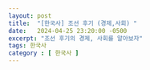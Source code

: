 ```yaml
---
layout: post
title:  "[한국사] 조선 후기 (경제,사회) "
date:   2024-04-25 23:20:00 -0500
excerpt: "조선 후기의 경제, 사회를 알아보자"
tags: 한국사
category : [ 한국사 ]
---
```


